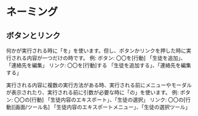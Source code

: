 ネーミング
==========
ボタンとリンク
--------------
何かが実行される時に「を」を使います。但し、ボタンかリンクを押した時に実行される内容が一つだけの時です。
例:
ボタン: 〇〇を[行動]
	「生徒を追加」、「連絡先を編集」
リンク: 〇〇を[行動]する
	「生徒を追加する」、「連絡先を編集する」

実行される内容に複数の実行方法がある時、実行される前にメニューやモーダルが表示されたり、実行される前に引数が必要な時に「の」を使います。
例:
ボタン: 〇〇の[行動]
	「生徒内容のエキスポート」、「生徒の選択」
リンク: 〇〇の[行動][画面/ツール名]
	「生徒内容のエキスポートメニュー」、「生徒の選択ツール」
